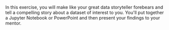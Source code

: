 
In this exercise, you will make like your great data storyteller forebears and tell a compelling story about a dataset of interest to you. You'll put together a Jupyter Notebook or PowerPoint and then present your findings to your mentor. 
